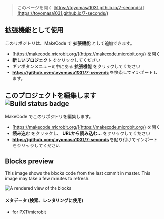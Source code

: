 
> このページを開く [https://toyomasa1031.github.io/7-seconds/](https://toyomasa1031.github.io/7-seconds/)

## 拡張機能として使用

このリポジトリは、MakeCode で **拡張機能** として追加できます。

* [https://makecode.microbit.org/](https://makecode.microbit.org/) を開く
* **新しいプロジェクト** をクリックしてください
* ギアボタンメニューの中にある **拡張機能** をクリックしてください
* **https://github.com/toyomasa1031/7-seconds** を検索してインポートします。

## このプロジェクトを編集します ![Build status badge](https://github.com/toyomasa1031/7-seconds/workflows/MakeCode/badge.svg)

MakeCode でこのリポジトリを編集します。

* [https://makecode.microbit.org/](https://makecode.microbit.org/) を開く
* **読み込む** をクリックし、 **URLから読み込む...** をクリックしてください
* **https://github.com/toyomasa1031/7-seconds** を貼り付けてインポートをクリックしてください

## Blocks preview

This image shows the blocks code from the last commit in master.
This image may take a few minutes to refresh.

![A rendered view of the blocks](https://github.com/toyomasa1031/7-seconds/raw/master/.github/makecode/blocks.png)

#### メタデータ (検索、レンダリングに使用)

* for PXT/microbit
<script src="https://makecode.com/gh-pages-embed.js"></script><script>makeCodeRender("{{ site.makecode.home_url }}", "{{ site.github.owner_name }}/{{ site.github.repository_name }}");</script>
